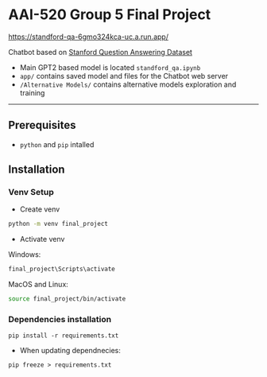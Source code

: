 # AAI-520 Group 5 Final Project

https://standford-qa-6gmo324kca-uc.a.run.app/ 

Chatbot based on [Stanford Question Answering Dataset](https://www.kaggle.com/datasets/stanfordu/stanford-question-answering-dataset)

* Main GPT2 based model is located `standford_qa.ipynb`
* `app/` contains saved model and files for the Chatbot web server
* `/Alternative Models/` contains alternative models exploration and training  

--- 

## Prerequisites 

* `python` and `pip` intalled

## Installation 

### Venv Setup

* Create venv

```sh
python -m venv final_project
```

* Activate venv 

Windows: 

```sh
final_project\Scripts\activate
```

MacOS and Linux: 


```sh
source final_project/bin/activate
```

### Dependencies installation 

```
pip install -r requirements.txt 
```

* When updating dependnecies: 

```
pip freeze > requirements.txt
```

